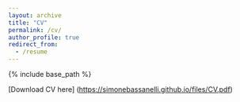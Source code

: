 ```yaml
---
layout: archive
title: "CV"
permalink: /cv/
author_profile: true
redirect_from:
  - /resume
---
```


{% include base_path %}

[Download CV here] (https://simonebassanelli.github.io/files/CV.pdf)

